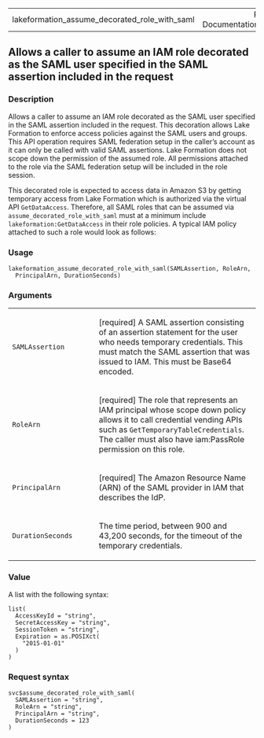 <table style="width: 100%;">
<tbody>
<tr class="odd">
<td>lakeformation_assume_decorated_role_with_saml</td>
<td style="text-align: right;">R Documentation</td>
</tr>
</tbody>
</table>

## Allows a caller to assume an IAM role decorated as the SAML user specified in the SAML assertion included in the request

### Description

Allows a caller to assume an IAM role decorated as the SAML user
specified in the SAML assertion included in the request. This decoration
allows Lake Formation to enforce access policies against the SAML users
and groups. This API operation requires SAML federation setup in the
caller’s account as it can only be called with valid SAML assertions.
Lake Formation does not scope down the permission of the assumed role.
All permissions attached to the role via the SAML federation setup will
be included in the role session.

This decorated role is expected to access data in Amazon S3 by getting
temporary access from Lake Formation which is authorized via the virtual
API `GetDataAccess`. Therefore, all SAML roles that can be assumed via
`assume_decorated_role_with_saml` must at a minimum include
`lakeformation:GetDataAccess` in their role policies. A typical IAM
policy attached to such a role would look as follows:

### Usage

    lakeformation_assume_decorated_role_with_saml(SAMLAssertion, RoleArn,
      PrincipalArn, DurationSeconds)

### Arguments

<table>
<colgroup>
<col style="width: 35%" />
<col style="width: 65%" />
</colgroup>
<tbody>
<tr class="odd">
<td><code
id="lakeformation_assume_decorated_role_with_saml_:_SAMLAssertion">SAMLAssertion</code></td>
<td><p>[required] A SAML assertion consisting of an assertion statement
for the user who needs temporary credentials. This must match the SAML
assertion that was issued to IAM. This must be Base64 encoded.</p></td>
</tr>
<tr class="even">
<td><code
id="lakeformation_assume_decorated_role_with_saml_:_RoleArn">RoleArn</code></td>
<td><p>[required] The role that represents an IAM principal whose scope
down policy allows it to call credential vending APIs such as
<code>GetTemporaryTableCredentials</code>. The caller must also have
iam:PassRole permission on this role.</p></td>
</tr>
<tr class="odd">
<td><code
id="lakeformation_assume_decorated_role_with_saml_:_PrincipalArn">PrincipalArn</code></td>
<td><p>[required] The Amazon Resource Name (ARN) of the SAML provider in
IAM that describes the IdP.</p></td>
</tr>
<tr class="even">
<td><code
id="lakeformation_assume_decorated_role_with_saml_:_DurationSeconds">DurationSeconds</code></td>
<td><p>The time period, between 900 and 43,200 seconds, for the timeout
of the temporary credentials.</p></td>
</tr>
</tbody>
</table>

### Value

A list with the following syntax:

    list(
      AccessKeyId = "string",
      SecretAccessKey = "string",
      SessionToken = "string",
      Expiration = as.POSIXct(
        "2015-01-01"
      )
    )

### Request syntax

    svc$assume_decorated_role_with_saml(
      SAMLAssertion = "string",
      RoleArn = "string",
      PrincipalArn = "string",
      DurationSeconds = 123
    )
